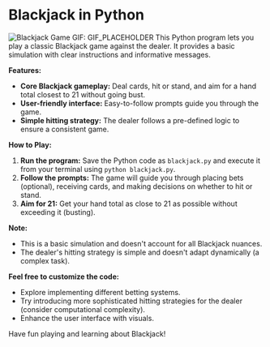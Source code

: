 # Blackjack in Python

![Blackjack Game GIF: GIF_PLACEHOLDER](./blackjack.gif) This Python program lets you play a classic Blackjack game against the dealer. It provides a basic simulation with clear instructions and informative messages.

**Features:**

- **Core Blackjack gameplay:** Deal cards, hit or stand, and aim for a hand total closest to 21 without going bust.
- **User-friendly interface:** Easy-to-follow prompts guide you through the game.
- **Simple hitting strategy:** The dealer follows a pre-defined logic to ensure a consistent game.

**How to Play:**

1. **Run the program:** Save the Python code as `blackjack.py` and execute it from your terminal using `python blackjack.py`.
2. **Follow the prompts:** The game will guide you through placing bets (optional), receiving cards, and making decisions on whether to hit or stand.
3. **Aim for 21:** Get your hand total as close to 21 as possible without exceeding it (busting).

**Note:**

- This is a basic simulation and doesn't account for all Blackjack nuances.
- The dealer's hitting strategy is simple and doesn't adapt dynamically (a complex task).

**Feel free to customize the code:**

- Explore implementing different betting systems.
- Try introducing more sophisticated hitting strategies for the dealer (consider computational complexity).
- Enhance the user interface with visuals.

Have fun playing and learning about Blackjack!
